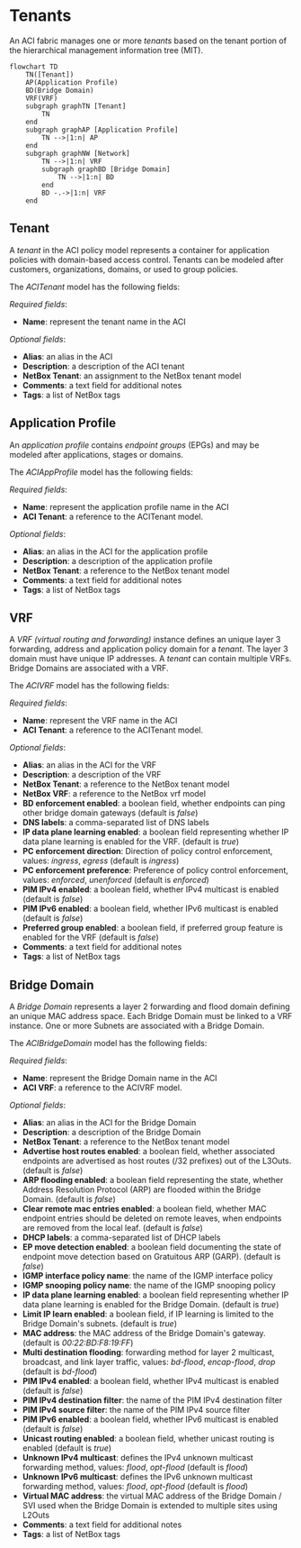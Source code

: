 # Tenants

An ACI fabric manages one or more *tenants* based on the tenant portion of the hierarchical management information tree (MIT).

```mermaid
flowchart TD
    TN([Tenant])
    AP(Application Profile)
    BD(Bridge Domain)
    VRF(VRF)
    subgraph graphTN [Tenant]
        TN
    end
    subgraph graphAP [Application Profile]
        TN -->|1:n| AP
    end
    subgraph graphNW [Network]
        TN -->|1:n| VRF
        subgraph graphBD [Bridge Domain]
            TN -->|1:n| BD
        end
        BD -.->|1:n| VRF
    end
```

## Tenant

A *tenant* in the ACI policy model represents a container for application policies with domain-based access control. Tenants can be modeled after customers, organizations, domains, or used to group policies.

The *ACITenant* model has the following fields:

*Required fields*:

- **Name**: represent the tenant name in the ACI

*Optional fields*:

- **Alias**: an alias in the ACI
- **Description**: a description of the ACI tenant
- **NetBox Tenant**: an assignment to the NetBox tenant model
- **Comments**: a text field for additional notes
- **Tags**: a list of NetBox tags

## Application Profile

An *application profile* contains *endpoint groups* (EPGs) and may be modeled after applications, stages or domains.

The *ACIAppProfile* model has the following fields:

*Required fields*:

- **Name**: represent the application profile name in the ACI
- **ACI Tenant**: a reference to the ACITenant model.

*Optional fields*:

- **Alias**: an alias in the ACI for the application profile
- **Description**: a description of the application profile
- **NetBox Tenant**: a reference to the NetBox tenant model
- **Comments**: a text field for additional notes
- **Tags**: a list of NetBox tags

## VRF

A *VRF (virtual routing and forwarding)* instance defines an unique layer 3 forwarding, address and application policy domain for a *tenant*. The layer 3 domain must have unique IP addresses. A *tenant* can contain multiple VRFs. Bridge Domains are associated with a VRF.

The *ACIVRF* model has the following fields:

*Required fields*:

- **Name**: represent the VRF name in the ACI
- **ACI Tenant**: a reference to the ACITenant model.

*Optional fields*:

- **Alias**: an alias in the ACI for the VRF
- **Description**: a description of the VRF
- **NetBox Tenant**: a reference to the NetBox tenant model
- **NetBox VRF**: a reference to the NetBox vrf model
- **BD enforcement enabled**: a boolean field, whether endpoints can ping other bridge domain gateways (default is *false*)
- **DNS labels**: a comma-separated list of DNS labels
- **IP data plane learning enabled**: a boolean field representing whether IP data plane learning is enabled for the VRF. (default is *true*)
- **PC enforcement direction**: Direction of policy control enforcement, values: *ingress*, *egress* (default is *ingress*)
- **PC enforcement preference**: Preference of policy control enforcement, values: *enforced*, *unenforced* (default is *enforced*)
- **PIM IPv4 enabled**: a boolean field, whether IPv4 multicast is enabled (default is *false*)
- **PIM IPv6 enabled**: a boolean field, whether IPv6 multicast is enabled (default is *false*)
- **Preferred group enabled**: a boolean field, if preferred group feature is enabled for the VRF (default is *false*)
- **Comments**: a text field for additional notes
- **Tags**: a list of NetBox tags

## Bridge Domain

A *Bridge Domain* represents a layer 2 forwarding and flood domain defining an unique MAC address space.
Each Bridge Domain must be linked to a VRF instance. One or more Subnets are associated with a Bridge Domain.

The *ACIBridgeDomain* model has the following fields:

*Required fields*:

- **Name**: represent the Bridge Domain name in the ACI
- **ACI VRF**: a reference to the ACIVRF model.

*Optional fields*:

- **Alias**: an alias in the ACI for the Bridge Domain
- **Description**: a description of the Bridge Domain
- **NetBox Tenant**: a reference to the NetBox tenant model
- **Advertise host routes enabled**: a boolean field, whether associated endpoints are advertised as host routes (/32 prefixes) out of the L3Outs. (default is *false*)
- **ARP flooding enabled**: a boolean field representing the state, whether Address Resolution Protocol (ARP) are flooded within the Bridge Domain. (default is *false*)
- **Clear remote mac entries enabled**: a boolean field, whether MAC endpoint entries should be deleted on remote leaves, when endpoints are removed from the local leaf. (default is *false*)
- **DHCP labels**: a comma-separated list of DHCP labels
- **EP move detection enabled**: a boolean field documenting the state of endpoint move detection based on Gratuitous ARP (GARP). (default is *false*)
- **IGMP interface policy name**: the name of the IGMP interface policy
- **IGMP snooping policy name**: the name of the IGMP snooping policy
- **IP data plane learning enabled**: a boolean field representing whether IP data plane learning is enabled for the Bridge Domain. (default is *true*)
- **Limit IP learn enabled**: a boolean field, if IP learning is limited to the Bridge Domain's subnets. (default is *true*)
- **MAC address**: the MAC address of the Bridge Domain's gateway. (default is *00:22:BD:F8:19:FF*)
- **Multi destination flooding**: forwarding method for layer 2 multicast, broadcast, and link layer traffic, values: *bd-flood*, *encap-flood*, *drop* (default is *bd-flood*)
- **PIM IPv4 enabled**: a boolean field, whether IPv4 multicast is enabled (default is *false*)
- **PIM IPv4 destination filter**: the name of the PIM IPv4 destination filter
- **PIM IPv4 source filter**: the name of the PIM IPv4 source filter
- **PIM IPv6 enabled**: a boolean field, whether IPv6 multicast is enabled (default is *false*)
- **Unicast routing enabled**: a boolean field, whether unicast routing is enabled (default is *true*)
- **Unknown IPv4 multicast**: defines the IPv4 unknown multicast forwarding method, values: *flood*, *opt-flood* (default is *flood*)
- **Unknown IPv6 multicast**: defines the IPv6 unknown multicast forwarding method, values: *flood*, *opt-flood* (default is *flood*)
- **Virtual MAC address**: the virtual MAC address of the Bridge Domain / SVI used when the Bridge Domain is extended to multiple sites using L2Outs
- **Comments**: a text field for additional notes
- **Tags**: a list of NetBox tags
